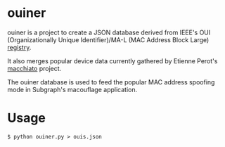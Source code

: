 # ouiner
ouiner is a project to create a JSON database derived from IEEE's OUI                   
(Organizationally Unique Identifier)/MA-L (MAC Address Block Large) [registry](http://standards.ieee.org/develop/regauth/oui/oui.txt).                           
                                                                                  
It also merges popular device data currently gathered by Etienne Perot's             
[macchiato](https://github.com/EtiennePerot/macchiato) project.

The ouiner database is used to feed the popular MAC address spoofing mode in
Subgraph's macouflage application.

# Usage
```
$ python ouiner.py > ouis.json
```

